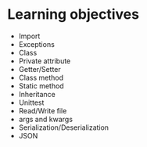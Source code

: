 # Learning objectives
- Import
- Exceptions
- Class
- Private attribute
- Getter/Setter
- Class method
- Static method
- Inheritance
- Unittest
- Read/Write file
- args and kwargs
- Serialization/Deserialization
- JSON
